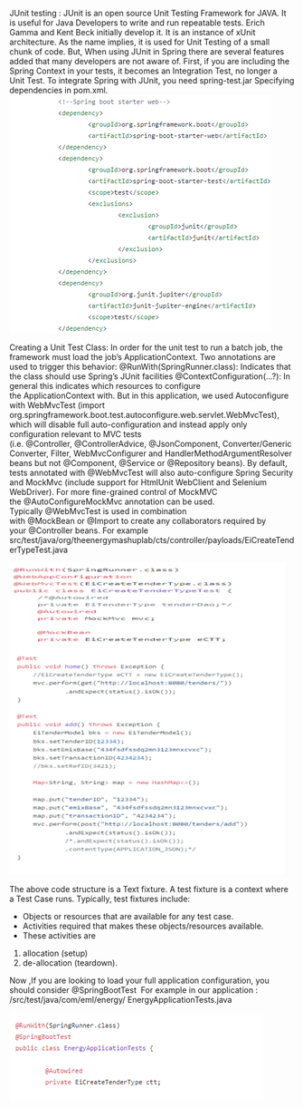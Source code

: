 JUnit testing :
JUnit is an open source Unit Testing Framework for JAVA. It is useful for Java Developers to write and run repeatable tests. Erich Gamma and Kent Beck initially develop it. It is an instance of xUnit architecture. As the name implies, it is used for Unit Testing of a small chunk of code.
But, When using JUnit in Spring there are several features added that many developers are not aware of.
First, if you are including the Spring Context in your tests, it becomes an Integration Test, no longer a Unit Test.
To integrate Spring with JUnit, you need spring-test.jar
Specifying dependencies in pom.xml.
![](pictures/1.png)

Creating a Unit Test Class:
In order for the unit test to run a batch job, the framework must load the job’s ApplicationContext. Two annotations are used to trigger this behavior:
@RunWith(SpringRunner.class): Indicates that the class should use Spring’s JUnit facilities
@ContextConfiguration(…?): In general this indicates which resources to configure the ApplicationContext with. But in this application, we used Autoconfigure with WebMvcTest (import org.springframework.boot.test.autoconfigure.web.servlet.WebMvcTest), which will disable full auto-configuration and instead apply only configuration relevant to MVC tests (i.e. @Controller, @ControllerAdvice, @JsonComponent, Converter/GenericConverter, Filter, WebMvcConfigurer and HandlerMethodArgumentResolver beans but not @Component, @Service or @Repository beans).
By default, tests annotated with @WebMvcTest will also auto-configure Spring Security and MockMvc (include support for HtmlUnit WebClient and Selenium WebDriver). For more fine-grained control of MockMVC the @AutoConfigureMockMvc annotation can be used.
Typically @WebMvcTest is used in combination with @MockBean or @Import to create any collaborators required by your @Controller beans.
For example src/test/java/org/theenergymashuplab/cts/controller/payloads/EiCreateTenderTypeTest.java

![](pictures/2.png)


	


The above code structure is a Text fixture.
A test fixture is a context where a Test Case runs. Typically, test fixtures include:
* Objects or resources that are available for any test case.
* Activities required that makes these objects/resources available.
* These activities are
1. allocation (setup)
2. de-allocation (teardown).

Now ,If you are looking to load your full application configuration, you should consider @SpringBootTest 
For example in our application : /src/test/java/com/eml/energy/ EnergyApplicationTests.java

![](pictures/3.png)
